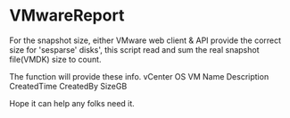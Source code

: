 # VMwareReport


For the snapshot size, either VMware web client & API provide the correct size for 'sesparse' disks', this script read and sum the real snapshot file(VMDK) size to count.

The function will provide these info.
vCenter
OS
VM
Name
Description
CreatedTime
CreatedBy
SizeGB

Hope it can help any folks need it.


